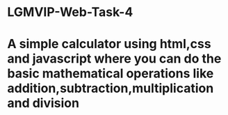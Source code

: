 # LGMVIP-Web-Task-4

# A simple calculator using html,css and javascript where you can do the basic mathematical operations like addition,subtraction,multiplication and division
